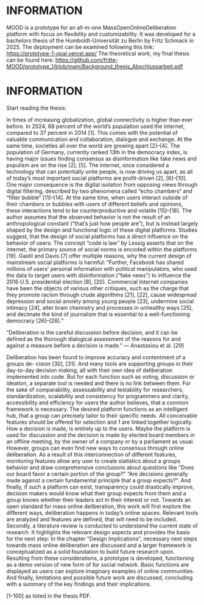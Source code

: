 # INFORMATION


MOOD is a prototype for an all-in-one MassOpenOnlineDeliberation platform with focus on flexibility and customizability. It was developed for a bachelors thesis of the Humboldt-Universität zu Berlin by Fritz Schmack in 2025.
The deployment can be examined following this link: https://prototype-1-opal.vercel.app/
The theoretical work, my final thesis can be found here: https://github.com/fritte-MOOD/prototype_1/blob/main/Background_thesis_Abschlussarbeit.pdf

# INFORMATION


Start reading the thesis:

In times of increasing globalization, global connectivity is higher than ever before. In 2024,
68 percent of the world’s population used the internet, compared to 37 percent in 2014 [1].
This comes with the potential of valuable communication and collaboration, dialogue and
exchange. At the same time, societies all over the world are growing apart [2]–[4]. The
population of Germany, currently ranked 13th in the democracy index, is having major
issues finding consensus as disinformation like fake news and populism are on the rise [2],
[5]. The internet, once considered a technology that can potentially unite people, is now
driving us apart, as all of today’s most important social platforms are profit-driven [2],
[6]–[10]. One major consequence is the digital isolation from opposing views through
digital filtering, described by two phenomena called “echo chambers“ and “filter bubble“
[11]–[14].
At the same time, when users interact outside of their chambers or bubbles with users
of different beliefs and opinions, these interactions tend to be counterproductive and
volatile [15]–[18]. The author assumes that the observed behavior is not the result of an
anthropological constant (“that’s just how people are”), but is instead largely shaped by
the design and functional logic of these digital platforms. Studies suggest, that the design
of social platforms has a direct influence on the behavior of users: The concept “code is
law” by Lessig asserts that on the internet, the primary source of social norms is encoded
within the platforms [19]. Gastil and Davis [7] offer multiple reasons, why the current
design of mainstream social platforms is harmful: ”Further, Facebook has shared millions
of users’ personal information with political manipulators, who used the data to target
users with disinformation (“fake news”) to influence the 2016 U.S. presidential election
[8], [20]. Commercial Internet companies have been the objects of various other critiques,
such as the charge that they promote racism through crude algorithms [21], [22], cause
widespread depression and social anxiety among young people [23], undermine social
intimacy [24], alter brain chemistry and processes in unhealthy ways [25], and decimate
the kind of journalism that is essential to a well-functioning democracy [26]–[28].“

“Deliberation is the careful discussion before decision, and it can be defined as
the thorough dialogical assessment of the reasons for and against a measure
before a decision is made.”
— Anastasiou et al. [29]

Deliberation has been found to improve accuracy and contentment of a groups de-
cision [30], [31]. And many tools are supporting groups in their day-to-day decision
making, all with their own idea of deliberation implemented into code. But for each
function such as voting, discussion or ideation, a separate tool is needed and there is
no link between them. For the sake of comparability, assessability and testability for
researchers, standardization, scalability and consistency for programmers and clarity,
accessibility and efficiency for users the author believes, that a common framework is
necessary. The desired platform functions as an intelligent hub, that a group can precisely
tailor to their specific needs. All conceivable features should be offered for selection and
1
are linked together logically. How a decision is made, is entirely up to the users. Maybe
the platform is used for discussion and the decision is made by elected board members
in an offline meeting, by the owner of a company or by a parliament as usual. However,
groups can even find new ways to consensus through online deliberation. As a result of
this interconnection of different features, monitoring features allow any user to create
statistics about a groups behavior and draw comprehensive conclusions about questions
like ”Does our board favor a certain portion of the group?“ “Are decisions generally made
against a certain fundamental principle that a group expects?“. And finally, if such a
platform can exist, transparency could drastically improve, decision makers would know
what their group expects from them and a group knows whether their leaders act in their
interest or not.
Towards an open standard for mass online deliberation, this work will first explore the
different ways, deliberation happens in today’s online spaces. Relevant tools are analyzed
and features are defined, that will need to be included. Secondly, a literature review is
conducted to understand the current state of research. It highlights the relevant design
aspects and provides the basis for the next step: In the chapter ”Design Implications”,
necessary next steps towards mass online deliberation are discussed and a larger framework
is conceptualized as a solid foundation to build future research upon. Resulting from
these considerations, a prototype is developed, functioning as a demo version of new
form of for social network. Basic functions are displayed as users can explore imaginary
examples of online communities. And finally, limitations and possible future work are
discussed, concluding with a summary of the key findings and their implications.

[1-100] as listed in the thesis PDF.
